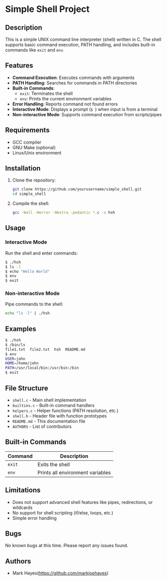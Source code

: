 # Simple Shell Project

## Description

This is a simple UNIX command line interpreter (shell) written in C. The shell supports basic command execution, PATH handling, and includes built-in commands like `exit` and `env`.

## Features

- **Command Execution**: Executes commands with arguments
- **PATH Handling**: Searches for commands in PATH directories
- **Built-in Commands**:
  - `exit`: Terminates the shell
  - `env`: Prints the current environment variables
- **Error Handling**: Reports command not found errors
- **Interactive Mode**: Displays a prompt (`$ `) when input is from a terminal
- **Non-interactive Mode**: Supports command execution from scripts/pipes

## Requirements

- GCC compiler
- GNU Make (optional)
- Linux/Unix environment

## Installation

1. Clone the repository:
   ```bash
   git clone https://github.com/yourusername/simple_shell.git
   cd simple_shell
   ```

2. Compile the shell:
   ```bash
   gcc -Wall -Werror -Wextra -pedantic *.c -o hsh
   ```

## Usage

### Interactive Mode
Run the shell and enter commands:
```bash
$ ./hsh
$ ls -l
$ echo "Hello World"
$ env
$ exit
```

### Non-interactive Mode
Pipe commands to the shell:
```bash
echo "ls -l" | ./hsh
```

## Examples

```bash
$ ./hsh
$ /bin/ls
file1.txt  file2.txt  hsh  README.md
$ env
USER=john
HOME=/home/john
PATH=/usr/local/bin:/usr/bin:/bin
$ exit
```

## File Structure

- `shell.c` - Main shell implementation
- `builtins.c` - Built-in command handlers
- `helpers.c` - Helper functions (PATH resolution, etc.)
- `shell.h` - Header file with function prototypes
- `README.md` - This documentation file
- `AUTHORS` - List of contributors

## Built-in Commands

| Command | Description |
|---------|-------------|
| `exit`  | Exits the shell |
| `env`   | Prints all environment variables |

## Limitations

- Does not support advanced shell features like pipes, redirections, or wildcards
- No support for shell scripting (if/else, loops, etc.)
- Simple error handling

## Bugs

No known bugs at this time. Please report any issues found.

## Authors

- Mark Hayes(https://github.com/markjoehayes)


